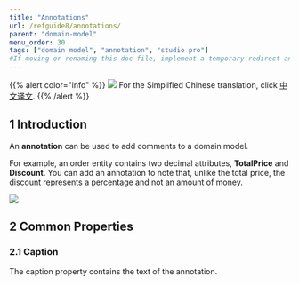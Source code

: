 ```yaml
---
title: "Annotations"
url: /refguide8/annotations/
parent: "domain-model"
menu_order: 30
tags: ["domain model", "annotation", "studio pro"]
#If moving or renaming this doc file, implement a temporary redirect and let the respective team know they should update the URL in the product. See Mapping to Products for more details.
---
```


{{% alert color="info" %}}
<img src="attachments/chinese-translation/china.png" style="display: inline-block; margin: 0" /> For the Simplified Chinese translation, click [中文译文](https://cdn.mendix.tencent-cloud.com/documentation/refguide8/annotations.pdf).
{{% /alert %}}

## 1 Introduction

An **annotation** can be used to add comments to a domain model.

For example, an order entity contains two decimal attributes, **TotalPrice** and **Discount**. You can add an annotation to note that, unlike the total price, the discount represents a percentage and not an amount of money.

![](/attachments/refguide8/modeling/domain-model/annotations/16844036.png)

## 2 Common Properties

### 2.1 Caption

The caption property contains the text of the annotation.

